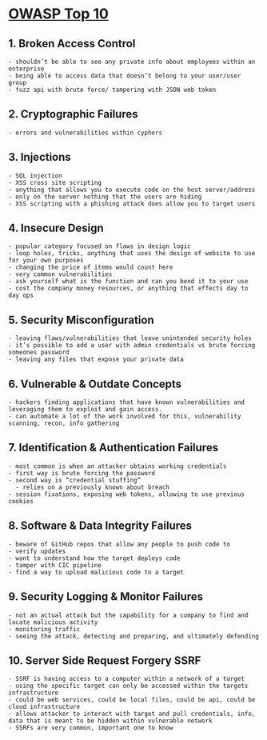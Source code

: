 # [OWASP Top 10](https://www.youtube.com/watch?v=3Zxuhwct9uk&ab_channel=Nahamsec)

##  1. Broken Access Control
	
	- shouldn’t be able to see any private info about employees within an enterprise
	- being able to access data that doesn’t belong to your user/user group
	- fuzz api with brute force/ tampering with JSON web token

##   2. Cryptographic Failures
	
	- errors and vulnerabilities within cyphers

##   3. Injections 
	
	- SQL injection
	- XSS cross site scripting
	- anything that allows you to execute code on the host server/address
	- only on the server nothing that the users are hiding 
	- XSS scripting with a phishing attack does allow you to target users

##   4. Insecure Design
	
	- popular category focused on flaws in design logic
	- loop holes, tricks, anything that uses the design of website to use for your own purposes
	- changing the price of items would count here
	- very common vulnerabilities
	- ask yourself what is the function and can you bend it to your use
	- cost the company money resources, or anything that effects day to day ops

##   5. Security Misconfiguration
	
	- leaving flaws/vulnerabilities that leave unintended security holes
	- it’s possible to add a user with admin credentials vs brute forcing someones password
	- leaving any files that expose your private data

##   6. Vulnerable & Outdate Concepts
 	
	- hackers finding applications that have known vulnerabilities and leveraging them to exploit and gain access.
	- can automate a lot of the work involved for this, vulnerability scanning, recon, info gathering

##   7. Identification & Authentication Failures
	
	- most common is when an attacker obtains working credentials
	- first way is brute forcing the password
	- second way is “credential stuffing”
	  - relies on a previously known about breach 
	- session fixations, exposing web tokens, allowing to use previous cookies

##   8. Software & Data Integrity Failures
	- beware of GitHub repos that allow any people to push code to 
	- verify updates
	- want to understand how the target deploys code 
	- tamper with CIC pipeline
	- find a way to upload malicious code to a target

##   9.  Security Logging & Monitor Failures
	- not an actual attack but the capability for a company to find and locate malicious activity
	- monitoring traffic 
	- seeing the attack, detecting and preparing, and ultimately defending

##   10. Server Side Request Forgery SSRF
	- SSRF is having access to a computer within a network of a target
	- using the specific target can only be accessed within the targets infrastructure
	- could be web services, could be local files, could be api, could be cloud infrastructure
	- allows attacker to interact with target and pull credentials, info, data that is meant to be hidden within vulnerable network
	- SSRFs are very common, important one to know
	
